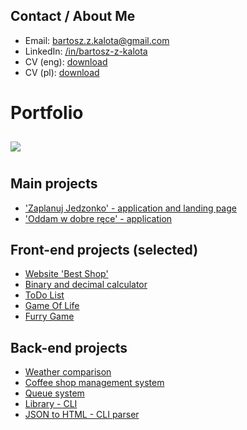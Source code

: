 ## Contact / About Me
* Email: <a href="mailto:bartosz.z.kalota@gmail.com">bartosz.z.kalota@gmail.com</a>
* LinkedIn: <a href="https://linkedin.com/in/bartosz-z-kalota">/in/bartosz-z-kalota</a>
* CV (eng): <a href="http://bartoszkalota.pl/files/Kalota%20-%20CV%20(IT)%20[eng].pdf">download</a>
* CV (pl): <a href="http://bartoszkalota.pl/files/Kalota%20-%20CV%20(IT).pdf">download</a>

# Portfolio

<a href="https://github.com/BartoszKalota/github-readme-stats">
  <img align="center" style="margin: 10px 0" src="https://github-readme-stats.vercel.app/api/top-langs/?username=BartoszKalota&layout=compact&theme=dark" />
</a>

## Main projects
* ['Zaplanuj Jedzonko' - application and landing page](https://github.com/BartoszKalota/Zaplanuj-jedzonko)
* ['Oddam w dobre ręce' - application](https://github.com/BartoszKalota/Oddam-w-dobre-rece)

## Front-end projects (selected)
* [Website 'Best Shop'](https://github.com/BartoszKalota/Website-Best-Shop)
* [Binary and decimal calculator](https://github.com/BartoszKalota/Binary-and-decimal-calculator)
* [ToDo List](https://github.com/BartoszKalota/ToDo-List)
* [Game Of Life](https://github.com/BartoszKalota/Game-of-life)
* [Furry Game](https://github.com/BartoszKalota/Furry-game)

## Back-end projects
* [Weather comparison](https://github.com/BartoszKalota/Weather-comparison)
* [Coffee shop management system](https://github.com/BartoszKalota/Coffee-shop-management-system)
* [Queue system](https://github.com/BartoszKalota/Queue-system)
* [Library - CLI](https://github.com/BartoszKalota/Library_CLI)
* [JSON to HTML - CLI parser](https://github.com/BartoszKalota/JSON-to-HTML_CLI-parser)
